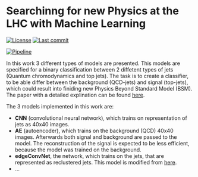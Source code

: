 # Searchinng for new Physics at the LHC with Machine Learning

<p align="left">
<a href="#"><img alt="License" src="https://img.shields.io/github/license/mackostya/ml-for-lhc-jets?label=license&color=green&style=flat"></a>
<a href="#"><img alt="Last commit" src="https://img.shields.io/github/last-commit/mackostya/ml-for-lhc-jets/main?color=orange&style=flat"></a>
</p>

[![Pipeline](https://github.com/mackostya/ml-for-lhc-jets/workflows/python-package-pip.yml/badge.svg)](https://github.com/mackostya/ml-for-lhc-jets/actions/workflows/python-package-pip.yml/badge.svg)


In this work 3 different types of models are presented. This models are specified for a binary classification between 2 diffetent types of jets (Quantum chromodynamics and top jets). The task is to create a classifier, to be able differ between the background (QCD-jets) and signal (top-jets), which could result into finiding new Physics Beyond Standard Model (BSM). The paper with a detailed explination can be found [here](https://github.com/mackostya/ml-for-lhc-jets/blob/main/Searching_for_new_physics_at_the_LHC_with_Machine_Learning.pdf).

The 3 models implemented in this work are:
- **CNN** (convolutional neural network), which trains on representation of jets as 40x40 images.
- **AE** (autoencoder), which trains on the background (QCD) 40x40 images. Afterwards both signal and background are passed to the model. The reconstruction of the signal is expected to be less efficient, because the model was trained on the background.
- **edgeConvNet**, the network, which trains on the jets, that are represented as reclustered jets. This model is modified from [here](https://github.com/hqucms/ParticleNet).
- ...
